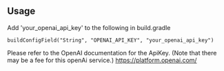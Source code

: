 ## Usage

Add 'your_openai_api_key' to the following in build.gradle

```
buildConfigField("String", "OPENAI_API_KEY", "your_openai_api_key")
```

Please refer to the OpenAI documentation for the ApiKey. (Note that there may be a fee for this openAi service.)
https://platform.openai.com/